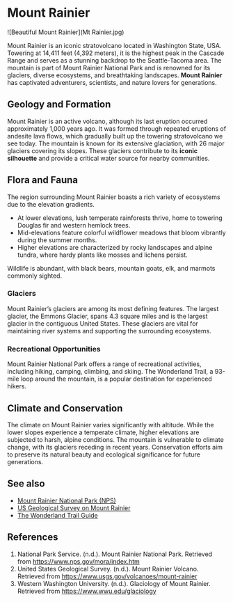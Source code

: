 # Mount Rainier

![Beautiful Mount Rainier](Mt Rainier.jpg)

Mount Rainier is an iconic stratovolcano located in Washington State, USA. Towering at 14,411 feet (4,392 meters), it is the highest peak in the Cascade Range and serves as a stunning backdrop to the Seattle-Tacoma area. The mountain is part of Mount Rainier National Park and is renowned for its glaciers, diverse ecosystems, and breathtaking landscapes. **Mount Rainier** has captivated adventurers, scientists, and nature lovers for generations.

## Geology and Formation

Mount Rainier is an active volcano, although its last eruption occurred approximately 1,000 years ago. It was formed through repeated eruptions of andesite lava flows, which gradually built up the towering stratovolcano we see today. The mountain is known for its extensive glaciation, with 26 major glaciers covering its slopes. These glaciers contribute to its **iconic silhouette** and provide a critical water source for nearby communities.

## Flora and Fauna

The region surrounding Mount Rainier boasts a rich variety of ecosystems due to the elevation gradients. 

- At lower elevations, lush temperate rainforests thrive, home to towering Douglas fir and western hemlock trees.
- Mid-elevations feature colorful wildflower meadows that bloom vibrantly during the summer months.
- Higher elevations are characterized by rocky landscapes and alpine tundra, where hardy plants like mosses and lichens persist.

Wildlife is abundant, with black bears, mountain goats, elk, and marmots commonly sighted.

### Glaciers

Mount Rainier’s glaciers are among its most defining features. The largest glacier, the Emmons Glacier, spans 4.3 square miles and is the largest glacier in the contiguous United States. These glaciers are vital for maintaining river systems and supporting the surrounding ecosystems.

### Recreational Opportunities

Mount Rainier National Park offers a range of recreational activities, including hiking, camping, climbing, and skiing. The Wonderland Trail, a 93-mile loop around the mountain, is a popular destination for experienced hikers.

## Climate and Conservation

The climate on Mount Rainier varies significantly with altitude. While the lower slopes experience a temperate climate, higher elevations are subjected to harsh, alpine conditions. The mountain is vulnerable to climate change, with its glaciers receding in recent years. Conservation efforts aim to preserve its natural beauty and ecological significance for future generations.

## See also
- [Mount Rainier National Park (NPS)](https://www.nps.gov/mora/index.htm)
- [US Geological Survey on Mount Rainier](https://www.usgs.gov/volcanoes/mount-rainier)
- [The Wonderland Trail Guide](https://www.wta.org/go-hiking/hikes/wonderland-trail)

## References
1. National Park Service. (n.d.). Mount Rainier National Park. Retrieved from https://www.nps.gov/mora/index.htm
2. United States Geological Survey. (n.d.). Mount Rainier Volcano. Retrieved from https://www.usgs.gov/volcanoes/mount-rainier
3. Western Washington University. (n.d.). Glaciology of Mount Rainier. Retrieved from https://www.wwu.edu/glaciology

